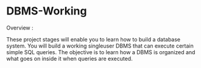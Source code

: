 DBMS-Working
============

Overview : 

These project stages will enable you to learn how to build a database system. 
You will build a working single­user DBMS that can execute certain simple SQL queries. 
The objective is to learn how a DBMS is organized and what goes on inside it when queries are executed.
